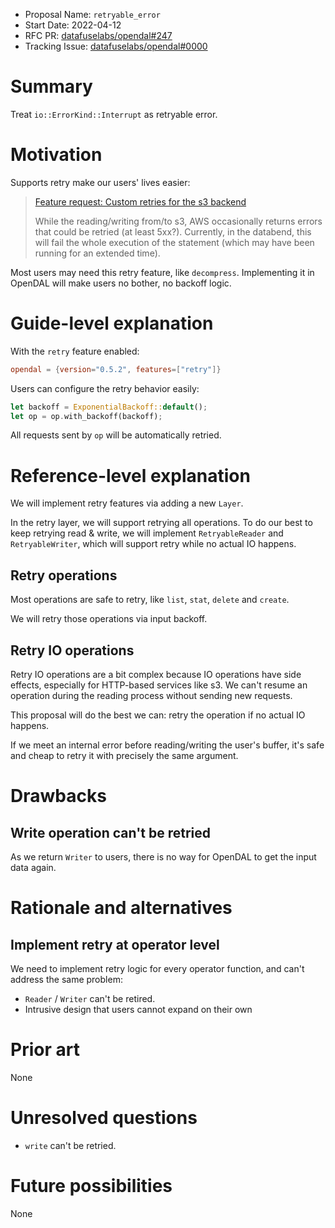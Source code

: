 - Proposal Name: `retryable_error`
- Start Date: 2022-04-12
- RFC PR: [datafuselabs/opendal#247](https://github.com/datafuselabs/opendal/pull/247)
- Tracking Issue: [datafuselabs/opendal#0000](https://github.com/datafuselabs/opendal/issues/0000)

# Summary

Treat `io::ErrorKind::Interrupt` as retryable error.

# Motivation

Supports retry make our users' lives easier:

> [Feature request: Custom retries for the s3 backend](https://github.com/datafuselabs/opendal/issues/196)
>
> While the reading/writing from/to s3, AWS occasionally returns errors that could be retried (at least 5xx?). Currently, in the databend, this will fail the whole execution of the statement (which may have been running for an extended time).

Most users may need this retry feature, like `decompress`. Implementing it in OpenDAL will make users no bother, no backoff logic.

# Guide-level explanation

With the `retry` feature enabled:

```toml
opendal = {version="0.5.2", features=["retry"]}
```

Users can configure the retry behavior easily:

```rust
let backoff = ExponentialBackoff::default();
let op = op.with_backoff(backoff);
```

All requests sent by `op` will be automatically retried.

# Reference-level explanation

We will implement retry features via adding a new `Layer`.

In the retry layer, we will support retrying all operations. To do our best to keep retrying read & write, we will implement `RetryableReader` and `RetryableWriter`, which will support retry while no actual IO happens.

## Retry operations

Most operations are safe to retry, like `list`, `stat`, `delete` and `create`.

We will retry those operations via input backoff.

## Retry IO operations

Retry IO operations are a bit complex because IO operations have side effects, especially for HTTP-based services like s3. We can't resume an operation during the reading process without sending new requests.

This proposal will do the best we can: retry the operation if no actual IO happens.

If we meet an internal error before reading/writing the user's buffer, it's safe and cheap to retry it with precisely the same argument.

# Drawbacks

## Write operation can't be retried

As we return `Writer` to users, there is no way for OpenDAL to get the input data again.

# Rationale and alternatives

## Implement retry at operator level

We need to implement retry logic for every operator function, and can't address the same problem:

- `Reader` / `Writer` can't be retired.
- Intrusive design that users cannot expand on their own

# Prior art

None

# Unresolved questions

- `write` can't be retried.

# Future possibilities

None
